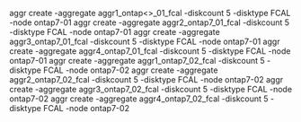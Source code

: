 aggr create -aggregate aggr1_ontap<>_01_fcal -diskcount 5 -disktype FCAL -node ontap7-01
aggr create -aggregate aggr2_ontap7_01_fcal -diskcount 5 -disktype FCAL -node ontap7-01
aggr create -aggregate aggr3_ontap7_01_fcal -diskcount 5 -disktype FCAL -node ontap7-01
aggr create -aggregate aggr4_ontap7_01_fcal -diskcount 5 -disktype FCAL -node ontap7-01
aggr create -aggregate aggr1_ontap7_02_fcal -diskcount 5 -disktype FCAL -node ontap7-02
aggr create -aggregate aggr2_ontap7_02_fcal -diskcount 5 -disktype FCAL -node ontap7-02
aggr create -aggregate aggr3_ontap7_02_fcal -diskcount 5 -disktype FCAL -node ontap7-02
aggr create -aggregate aggr4_ontap7_02_fcal -diskcount 5 -disktype FCAL -node ontap7-02
 

